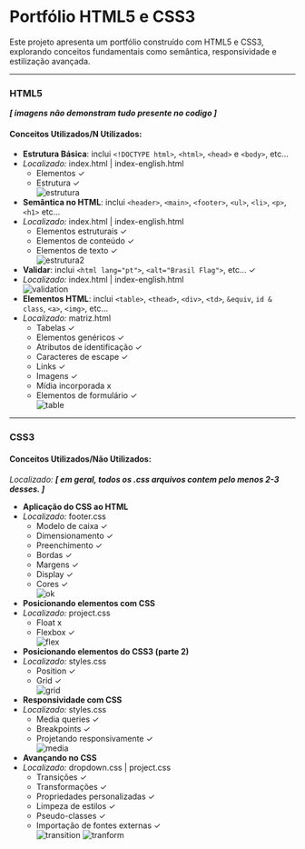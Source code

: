 # Portfólio HTML5 e CSS3

Este projeto apresenta um portfólio construído com HTML5 e CSS3, explorando conceitos fundamentais como semântica, responsividade e estilização avançada.

---

### HTML5
___[ imagens não demonstram tudo presente no codigo ]___

#### Conceitos Utilizados/N Utilizados:
- **Estrutura Básica**: inclui `<!DOCTYPE html>`, `<html>`, `<head>` e `<body>`, etc...
- *Localizado:* index.html | index-english.html
  - Elementos ✓
  - Estrutura ✓ <br>
![estrutura](https://github.com/user-attachments/assets/9f72f025-c7dd-486e-85b9-96da25d71f2a)
- **Semântica no HTML**: inclui `<header>`, `<main>`, `<footer>`, `<ul>`, `<li>`, `<p>`, `<h1>` etc...
- *Localizado:* index.html | index-english.html
  - Elementos estruturais ✓
  - Elementos de conteúdo ✓
  - Elementos de texto ✓ <br>
![estrutura2](https://github.com/user-attachments/assets/6962e794-eb72-4a40-9907-e09a26363709)
- **Validar**: inclui `<html lang="pt">`, `<alt="Brasil Flag">`, etc... ✓
- *Localizado:* index.html | index-english.html <br>
![validation](https://github.com/user-attachments/assets/3e9a9013-0c7f-4289-aa6d-6da6996faf11)
- **Elementos HTML**: inclui `<table>`, `<thead>`, `<div>`, `<td>`, `&equiv`, `id & class`, `<a>`, `<img>`, etc... <br>
- *Localizado:* matriz.html
  - Tabelas ✓
  - Elementos genéricos ✓
  - Atributos de identificação ✓
  - Caracteres de escape ✓
  - Links ✓
  - Imagens ✓
  - Mídia incorporada x
  - Elementos de formulário ✓ <br>
![table](https://github.com/user-attachments/assets/0fd459ba-6b26-461b-a0ce-973f21cbce3f)
---

### CSS3

#### Conceitos Utilizados/Não Utilizados: 
 *Localizado:* ___[ em geral, todos os .css arquivos contem pelo menos 2-3 desses. ]___
- **Aplicação do CSS ao HTML**
- *Localizado:* footer.css
  - Modelo de caixa ✓
  - Dimensionamento ✓
  - Preenchimento ✓
  - Bordas ✓
  - Margens ✓
  - Display ✓
  - Cores ✓ <br>
![ok](https://github.com/user-attachments/assets/99865e26-df42-484e-9118-eb67b56f24f9)
- **Posicionando elementos com CSS**
- *Localizado:* project.css
  - Float x
  - Flexbox ✓ <br>
![flex](https://github.com/user-attachments/assets/f89c88e2-a1fc-48ed-9381-da3a868db14e)
- **Posicionando elementos do CSS3 (parte 2)**
- *Localizado:* styles.css
  - Position ✓
  - Grid ✓ <br>
![grid](https://github.com/user-attachments/assets/11e17a2e-77a5-43ef-8aca-f61f0381a5cb)
- **Responsividade com CSS**
- *Localizado:* styles.css
  - Media queries  ✓
  - Breakpoints ✓
  - Projetando responsivamente ✓ <br>
![media](https://github.com/user-attachments/assets/f2738cb9-8745-4704-b696-9aae97d47db8)
- **Avançando no CSS**
- *Localizado:* dropdown.css | project.css
  - Transições ✓
  - Transformações ✓ <br>
  - Propriedades personalizadas ✓
  - Limpeza de estilos ✓
  - Pseudo-classes ✓
  - Importação de fontes externas ✓ <br>
![transition](https://github.com/user-attachments/assets/b90a71e7-66ef-4b9b-81f3-4338f26823bf)
![tranform](https://github.com/user-attachments/assets/3ecf7843-21d4-4e6a-87ce-0402280a9ded)
